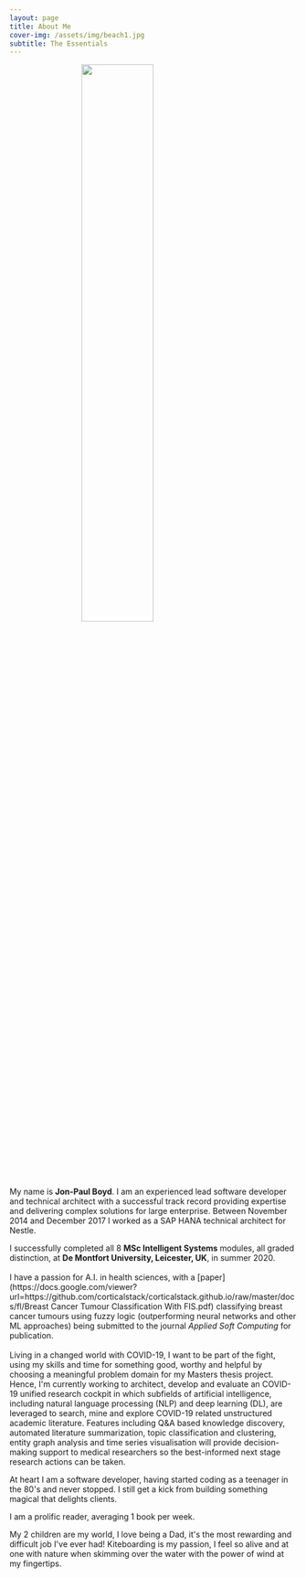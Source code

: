 ```yaml
---
layout: page
title: About Me
cover-img: /assets/img/beach1.jpg
subtitle: The Essentials
---
```

<div id="aboutme-section">
    <img src="/assets/img/me.png" style="width: 50%; height: 50%; margin-left: auto; margin-right: auto; display: block">
    <p class="about-text">
        <span class="fa fa-briefcase about-icon"></span>
            My name is <strong>Jon-Paul Boyd</strong>. I am an experienced lead software developer and technical architect 
            with a successful track record providing expertise and delivering complex solutions for large enterprise. Between 
            November 2014 and December 2017 I worked as a SAP HANA technical architect for Nestle.
    </p>
    <p class="about-text">
        <span class="fa fa-graduation-cap about-icon"></span>
            I successfully completed all 8 <strong>MSc Intelligent Systems</strong> modules, all graded distinction, 
            at <strong>De Montfort University, Leicester, UK</strong>, in summer 2020. <br><br>I have a passion for A.I. 
            in health sciences, with a [paper](https://docs.google.com/viewer?url=https://github.com/corticalstack/corticalstack.github.io/raw/master/docs/fl/Breast Cancer Tumour Classification With FIS.pdf) 
            classifying breast cancer tumours using fuzzy logic (outperforming neural networks and other ML approaches) 
            being submitted to the journal <em>Applied Soft Computing</em> for publication.<br><br>
            Living in a changed world with COVID-19, I want to be part of the fight, using my skills and time for something 
            good, worthy and helpful by choosing a meaningful problem domain for my Masters thesis project. Hence, I'm 
            currently working to architect, develop and evaluate an COVID-19 unified research cockpit in which subfields 
            of artificial intelligence, including natural language processing (NLP) and deep learning (DL), are leveraged 
            to search, mine and explore COVID-19 related unstructured academic literature. Features including Q&A based 
            knowledge discovery, automated literature summarization, topic classification and clustering, entity graph 
            analysis and time series visualisation will provide decision-making support to medical researchers so the 
            best-informed next stage research actions can be taken.     
    </p>
    <p class="about-text">
        <span class="fa fa-code about-icon"></span>
            At heart I am a software developer, having started coding as a teenager in the 80's and never stopped. I still 
            get a kick from building something magical that delights clients. 
    </p>
    <p class="about-text">
        <span class="fa fa-book about-icon"></span>
          I am a prolific reader, averaging 1 book per week.
    </p>
    <p class="about-text">
        <span class="fa fa-heart about-icon"></span>
            My 2 children are my world, I love being a Dad, it's the most rewarding and difficult job I've ever had! 
            Kiteboarding is my passion, I feel so alive and at one with nature when skimming over the water with the 
            power of wind at my fingertips.  
    </p>
    